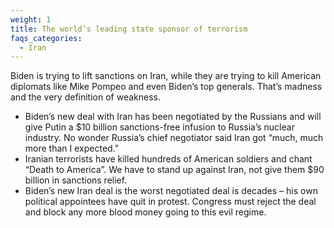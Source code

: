 ```yaml
---
weight: 1
title: The world’s leading state sponsor of terrorism
faqs_categories:
  - Iran
---
```

Biden is trying to lift sanctions on Iran, while they are trying to kill American diplomats like Mike Pompeo and even Biden’s top generals. That’s madness and the very definition of weakness. 

* Biden’s new deal with Iran has been negotiated by the Russians and will give Putin a $10 billion sanctions-free infusion to Russia’s nuclear industry. No wonder Russia’s chief negotiator said Iran got “much, much more than I expected.”
* Iranian terrorists have killed hundreds of American soldiers and chant “Death to America”. We have to stand up against Iran, not give them $90 billion in sanctions relief.  
* Biden’s new Iran deal is the worst negotiated deal is decades – his own political appointees have quit in protest. Congress must reject the deal and block any more blood money going to this evil regime.